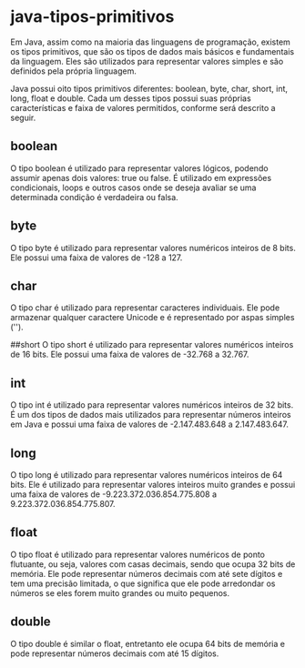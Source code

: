 # java-tipos-primitivos

Em Java, assim como na maioria das linguagens de programação, existem os tipos primitivos, que são os tipos de dados mais básicos e fundamentais da linguagem. Eles são utilizados para representar valores simples e são definidos pela própria linguagem.

Java possui oito tipos primitivos diferentes: boolean, byte, char, short, int, long, float e double. Cada um desses tipos possui suas próprias características e faixa de valores permitidos, conforme será descrito a seguir.

## boolean
O tipo boolean é utilizado para representar valores lógicos, podendo assumir apenas dois valores: true ou false. É utilizado em expressões condicionais, loops e outros casos onde se deseja avaliar se uma determinada condição é verdadeira ou falsa.

## byte
O tipo byte é utilizado para representar valores numéricos inteiros de 8 bits. Ele possui uma faixa de valores de -128 a 127.

## char
O tipo char é utilizado para representar caracteres individuais. Ele pode armazenar qualquer caractere Unicode e é representado por aspas simples ('').

##short
O tipo short é utilizado para representar valores numéricos inteiros de 16 bits. Ele possui uma faixa de valores de -32.768 a 32.767.

## int
O tipo int é utilizado para representar valores numéricos inteiros de 32 bits. É um dos tipos de dados mais utilizados para representar números inteiros em Java e possui uma faixa de valores de -2.147.483.648 a 2.147.483.647.

## long
O tipo long é utilizado para representar valores numéricos inteiros de 64 bits. Ele é utilizado para representar valores inteiros muito grandes e possui uma faixa de valores de -9.223.372.036.854.775.808 a 9.223.372.036.854.775.807.

## float
O tipo float é utilizado para representar valores numéricos de ponto flutuante, ou seja, valores com casas decimais, sendo que ocupa 32 bits de memória. Ele pode representar números decimais com até sete dígitos e tem uma precisão limitada, o que significa que ele pode arredondar os números se eles forem muito grandes ou muito pequenos.

## double
O tipo double é similar o float, entretanto ele ocupa 64 bits de memória e pode representar números decimais com até 15 dígitos.
